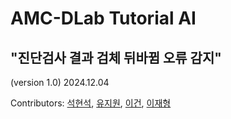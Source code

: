 # AMC-DLab Tutorial AI

## "진단검사 결과 검체 뒤바뀜 오류 감지"

(version 1.0) 2024.12.04

Contributors: [석현석](https://github.com/HYEONSEOKROCK), [유지원](https://github.com/Altaaaaaaa), [이건](https://github.com/az8602), [이재형](https://github.com/zeus9656)

